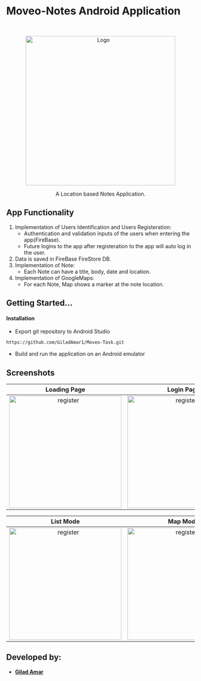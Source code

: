 # Moveo-Notes Android Application 

<br />
<p align="center">
    <a href="https://github.com/noalecohen1/MoveoNotes">
      <img src="images/logo.png" alt="Logo" width="400" heigt="400">
  </a>
</p>
<p align="center">
	A Location based Notes Application.
</p>

## App Functionality

1. Implementation of Users Identification and Users Registeration:
	- Authentication and validation inputs of the users when entering the app(FireBase).
	- Future logins to the app after registeration to the app will auto log in the user.
2. Data is saved in FireBase FireStore DB.
3. Implementation of Note:
	- Each Note can have a title, body, date and location.
4. Implementation of GoogleMaps:
	- For each Note, Map shows a marker at the note location.

## Getting Started...

#### Installation
- Export git repository to Android Studio
```bash
https://github.com/GiladAmar1/Moveo-Task.git
```
- Build and run the application on an Android emulator

## Screenshots

Loading Page            | Login Page            |  Register Page
:-------------------------:|:-------------------------:|:-------------------------:
<img src="images/splash.png" alt="register" width="300">  | <img src="images/login.png" alt="register" width="300">  |  <img src="images/register.png" alt="register" width="300">

List Mode            |  Map Mode |  Note Screen
:-------------------------:|:-------------------------: |:-------------------------:
<img src="images/list.png" alt="register" width="300">  |  <img src="images/map.png" alt="register" width="300"> |  <img src="images/add.png" alt="register" width="300">

	
## Developed by:
* [**Gilad Amar**](https://github.com/GiladAmar1/)
